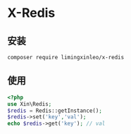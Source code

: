 # X-Redis

## 安装
~~~
composer require limingxinleo/x-redis
~~~

## 使用
~~~php
<?php
use Xin\Redis; 
$redis = Redis::getInstance();
$redis->set('key','val');
echo $redis->get('key'); // val

~~~